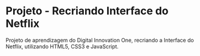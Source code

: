 # Projeto - Recriando Interface do Netflix

Projeto de aprendizagem do Digital Innovation One, recriando a Interface do Netflix, utilizando HTML5, CSS3 e JavaScript.
